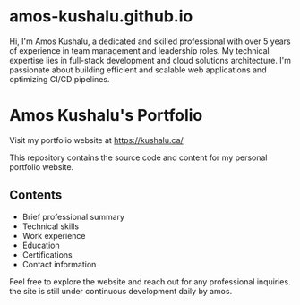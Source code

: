 # amos-kushalu.github.io
Hi, I'm Amos Kushalu, a dedicated and skilled professional with over 5 years of experience in team management and leadership roles. My technical expertise lies in full-stack development and cloud solutions architecture. I'm passionate about building efficient and scalable web applications and optimizing CI/CD pipelines.

# Amos Kushalu's Portfolio

Visit my portfolio website at https://kushalu.ca/

This repository contains the source code and content for my personal portfolio website.

## Contents

- Brief professional summary
- Technical skills
- Work experience
- Education
- Certifications
- Contact information

Feel free to explore the website and reach out for any professional inquiries.
 the site is still under continuous development daily by amos.
